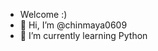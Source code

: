 -  Welcome :)
- 👋 Hi, I’m @chinmaya0609
- 🌱 I’m currently learning Python


<!---
chinmaya0609/chinmaya0609 is a ✨ special ✨ repository because its `README.md` (this file) appears on your GitHub profile.
You can click the Preview link to take a look at your changes.
--->
